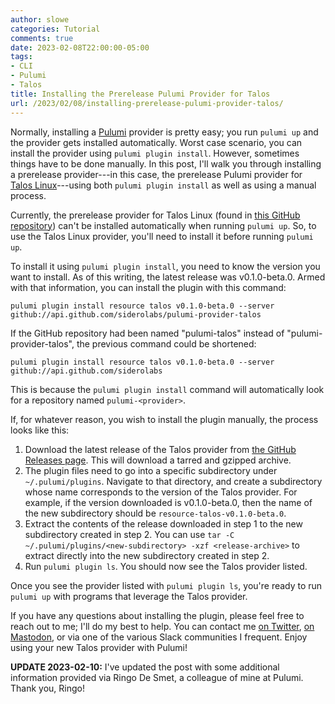 ```yaml
---
author: slowe
categories: Tutorial
comments: true
date: 2023-02-08T22:00:00-05:00
tags:
- CLI
- Pulumi
- Talos
title: Installing the Prerelease Pulumi Provider for Talos
url: /2023/02/08/installing-prerelease-pulumi-provider-talos/
---
```


Normally, installing a [Pulumi][link-2] provider is pretty easy; you run `pulumi up` and the provider gets installed automatically. Worst case scenario, you can install the provider using `pulumi plugin install`. However, sometimes things have to be done manually. In this post, I'll walk you through installing a prerelease provider---in this case, the prerelease Pulumi provider for [Talos Linux][link-1]---using both `pulumi plugin install` as well as using a manual process.<!--more-->

Currently, the prerelease provider for Talos Linux (found in [this GitHub repository][link-3]) can't be installed automatically when running `pulumi up`. So, to use the Talos Linux provider, you'll need to install it before running `pulumi up`.

To install it using `pulumi plugin install`, you need to know the version you want to install. As of this writing, the latest release was v0.1.0-beta.0. Armed with that information, you can install the plugin with this command:

```shell
pulumi plugin install resource talos v0.1.0-beta.0 --server github://api.github.com/siderolabs/pulumi-provider-talos
```

If the GitHub repository had been named "pulumi-talos" instead of "pulumi-provider-talos", the previous command could be shortened:

```shell
pulumi plugin install resource talos v0.1.0-beta.0 --server github://api.github.com/siderolabs
```

This is because the `pulumi plugin install` command will automatically look for a repository named `pulumi-<provider>`.

If, for whatever reason, you wish to install the plugin manually, the process looks like this:

1. Download the latest release of the Talos provider from [the GitHub Releases page][link-4]. This will download a tarred and gzipped archive.
2. The plugin files need to go into a specific subdirectory under `~/.pulumi/plugins`. Navigate to that directory, and create a subdirectory whose name corresponds to the version of the Talos provider. For example, if the version downloaded is v0.1.0-beta.0, then the name of the new subdirectory should be `resource-talos-v0.1.0-beta.0`.
3. Extract the contents of the release downloaded in step 1 to the new subdirectory created in step 2. You can use `tar -C ~/.pulumi/plugins/<new-subdirectory> -xzf <release-archive>` to extract directly into the new subdirectory created in step 2.
4. Run `pulumi plugin ls`. You should now see the Talos provider listed.

Once you see the provider listed with `pulumi plugin ls`, you're ready to run `pulumi up` with programs that leverage the Talos provider.

If you have any questions about installing the plugin, please feel free to reach out to me; I'll do my best to help. You can contact me [on Twitter][link-5], [on Mastodon][link-6], or via one of the various Slack communities I frequent. Enjoy using your new Talos provider with Pulumi!

**UPDATE 2023-02-10:** I've updated the post with some additional information provided via Ringo De Smet, a colleague of mine at Pulumi. Thank you, Ringo!

[link-1]: https://talos.dev
[link-2]: https://www.pulumi.com
[link-3]: https://github.com/siderolabs/pulumi-provider-talos
[link-4]: https://github.com/siderolabs/pulumi-provider-talos/releases
[link-5]: https://twitter.com/scott_lowe
[link-6]: https://fosstodon.org/@scottslowe
